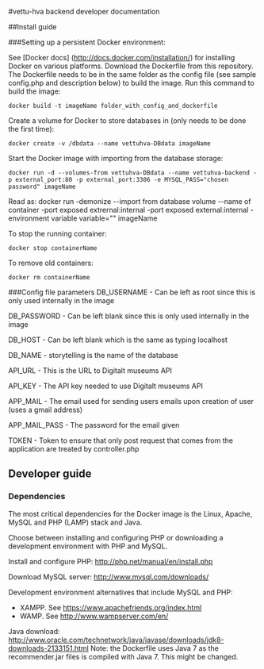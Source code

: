#vettu-hva backend developer documentation

##Install guide

###Setting up a persistent Docker environment: 

See [Docker docs] (http://docs.docker.com/installation/) for installing Docker on various platforms. Download the Dockerfile from this repository. The Dockerfile needs to be in the same folder as the config file (see sample config.php and description below) to build the image. Run this command to build the image: 

```docker build -t imageName folder_with_config_and_dockerfile```

Create a volume for Docker to store databases in (only needs to be done the first time): 

```docker create -v /dbdata --name vettuhva-DBdata imageName```

Start the Docker image with importing from the database storage:

```docker run -d --volumes-from vettuhva-DBdata --name vettuhva-backend -p external_port:80 -p external_port:3306 -e MYSQL_PASS="chosen password" imageName```

Read as: docker run -demonize --import from database volume --name of container -port exposed extrernal:internal -port exposed external:internal -environment variable variable="" imageName

To stop the running container:

```docker stop containerName```

To remove old containers:

```docker rm containerName```


###Config file parameters
DB_USERNAME - Can be left as root since this is only used internally in the image

DB_PASSWORD - Can be left blank since this is only used internally in the image

DB_HOST -  Can be left blank which is the same as typing localhost

DB_NAME - storytelling is the name of the database

API_URL - This is the URL to Digitalt museums API

API_KEY - The API key needed to use Digitalt museums API

APP_MAIL - The email used for sending users emails upon creation of user (uses a gmail address)

APP_MAIL_PASS - The password for the email given

TOKEN - Token to ensure that only post request that comes from the application are treated by controller.php

## Developer guide

### Dependencies

The most critical dependencies for the Docker image is the Linux, Apache, MySQL and PHP (LAMP) stack and Java.

Choose between installing and configuring PHP or downloading a development environment with PHP and MySQL.

Install and configure PHP: http://php.net/manual/en/install.php

Download MySQL server: http://www.mysql.com/downloads/

Development environment alternatives that include MySQL and PHP:
* XAMPP. See https://www.apachefriends.org/index.html
* WAMP. See http://www.wampserver.com/en/

Java download: http://www.oracle.com/technetwork/java/javase/downloads/jdk8-downloads-2133151.html
Note: the Dockerfile uses Java 7 as the recommender.jar files is compiled with Java 7. This might be changed.






